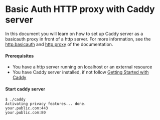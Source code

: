 # Basic Auth HTTP proxy with Caddy server

In this document you will learn on how to set up Caddy server as a basicauth proxy in front of a http server.
For more information, see the [http.basicauth](https://caddyserver.com/docs/basicauth) and [http.proxy](https://caddyserver.com/docs/proxysection) of the documentation.

#### Prerequisites

* You have a http server running on localhost or an external resource
* You have Caddy server installed, if not follow [Getting Started with Caddy](https://caddyserver.com/docs/getting-started)

#### Start caddy server

```
$ ./caddy
Activating privacy features... done.
your.public.com:443
your.public.com:80
```